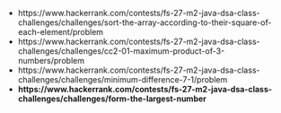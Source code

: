 <ul>
  <li>
    https://www.hackerrank.com/contests/fs-27-m2-java-dsa-class-challenges/challenges/sort-the-array-according-to-their-square-of-each-element/problem
  </li>
  <li>
    https://www.hackerrank.com/contests/fs-27-m2-java-dsa-class-challenges/challenges/cc2-01-maximum-product-of-3-numbers/problem
  </li>
  <li>
    https://www.hackerrank.com/contests/fs-27-m2-java-dsa-class-challenges/challenges/minimum-difference-7-1/problem
  </li>
  <li>
    <b>
      https://www.hackerrank.com/contests/fs-27-m2-java-dsa-class-challenges/challenges/form-the-largest-number
    </b>
  </li>
</ul>
